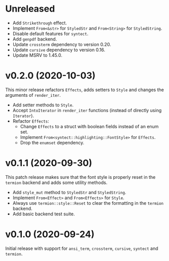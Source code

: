 <!---
SPDX-FileCopyrightText: 2020-2021 Robin Krahl <robin.krahl@ireas.org>
SPDX-License-Identifier: CC0-1.0
-->

# Unreleased

- Add `Strikethrough` effect.
- Implement `From<&str>` for `StyledStr` and `From<String>` for `StyledString`.
- Disable default features for `syntect`.
- Add `genpdf` backend.
- Update `crossterm` dependency to version 0.20.
- Update `cursive` dependency to version 0.16.
- Update MSRV to 1.45.0.

# v0.2.0 (2020-10-03)

This minor release refactors `Effects`, adds setters to `Style` and changes the
arguments of `render_iter`.

- Add setter methods to `Style`.
- Accept `IntoIterator` in `render_iter` functions (instead of directly using
  `Iterator`).
- Refactor `Effects`:
  - Change `Effects` to a struct with boolean fields instead of an enum set.
  - Implement `From<syntect::highlighting::FontStyle>` for `Effects`.
  - Drop the `enumset` dependency.

# v0.1.1 (2020-09-30)

This patch release makes sure that the font style is properly reset in the
`termion` backend and adds some utility methods.

- Add `style_mut` method to `StyledStr` and `StyledString`.
- Implement `From<Effect>` and `From<Effects>` for `Style`.
- Always use `termion::style::Reset` to clear the formatting in the `termion`
  backend.
- Add basic backend test suite.

# v0.1.0 (2020-09-24)

Initial release with support for `ansi_term`, `crossterm`, `cursive`, `syntect`
and `termion`.
